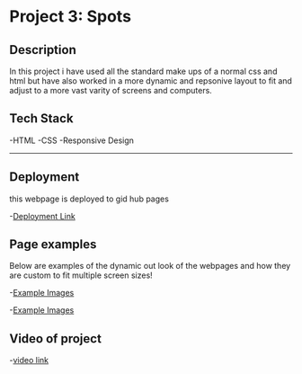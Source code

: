 # Project 3: Spots

## Description

In this project i have used all the standard make ups of a normal css and html but have also worked in a more dynamic and repsonive layout to fit and adjust to a more vast varity of screens and computers.

## Tech Stack

-HTML
-CSS
-Responsive Design

---

## Deployment

this webpage is deployed to gid hub pages

-[Deployment Link](https://github.com/Jackylee11/se_project_spots.git)

## Page examples

Below are examples of the dynamic out look of the webpages and how they are custom to fit multiple screen sizes!

-[Example Images](./images/1440%20image.PNG>)

-[Example Images](./images/627%20image.PNG>)

## Video of project

-[video link](https://drive.google.com/file/d/1hn7OqOfGlwiGY3e-fY2P8JieRRWLm2L7/view?usp=sharing)
